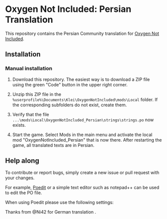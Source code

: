 # Oxygen Not Included: Persian Translation

This repository contains the Persian Community translation for [Oxygen Not Included](https://www.kleientertainment.com/games/oxygen-not-included).

## Installation

### Manual installation
1. Download this repository. The easiest way is to download a ZIP file using the green "Code" button in the upper right corner.

2. Unzip this ZIP file in the `%userprofile%\Documents\Klei\OxygenNotIncluded\mods\Local` folder. If the corresponding subfolders do not exist, create them.

3. Verify that the file `...\mods\Local\OxygenNotIncluded_Persian\strings\strings.po` now exists.

4. Start the game. Select Mods in the main menu and activate the local mod "OxygenNotIncluded_Persian" that is now there. After restarting the game, all translated texts are in Persian.

## Help along
To contribute or report bugs, simply create a new issue or pull request with your changes.

For example, [Poedit](https://poedit.net) or a simple text editor such as notepad++ can be used to edit the PO file.

When using Poedit please use the following settings:




Thanks from @Ni42 for German translation .